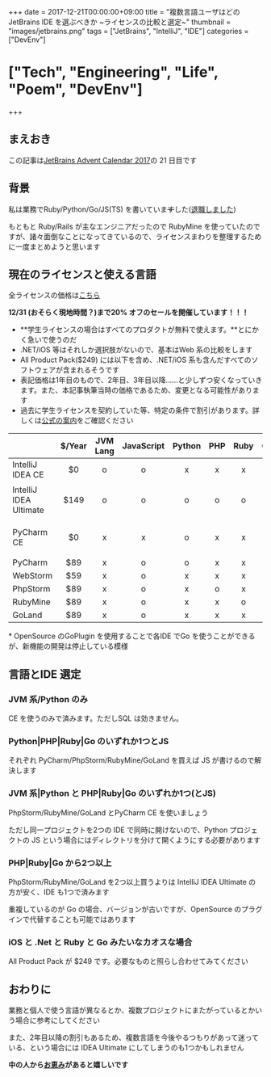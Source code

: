 +++
date = 2017-12-21T00:00:00+09:00
title = "複数言語ユーザはどの JetBrains IDE を選ぶべきか ~ライセンスの比較と選定~"
thumbnail = "images/jetbrains.png"
tags = ["JetBrains", "IntelliJ", "IDE"]
categories = ["DevEnv"]
# ["Tech", "Engineering", "Life", "Poem", "DevEnv"]
+++

## まえおき
この記事は[JetBrains Advent Calendar 2017](https://qiita.com/advent-calendar/2017/jetbrains)の 21 日目です

## 背景
私は業務でRuby/Python/Go/JS(TS) を書いていま~~す~~した([退職しました](https://blog.euxn.me/entry/2017-12-22_leaving-fjct/))

もともと Ruby/Rails が主なエンジニアだったので RubyMine を使っていたのですが、諸々面倒なことになってきているので、ライセンスまわりを整理するために一度まとめようと思います

## 現在のライセンスと使える言語
全ライセンスの価格は[こちら](https://www.jetbrains.com/store/?fromMenu#edition=personal)

**12/31 (おそらく現地時間？)まで20% オフのセールを開催しています！！！**

- **学生ライセンスの場合はすべてのプロダクトが無料で使えます。**とにかく急いで使うのだ
- .NET/iOS 等はそれしか選択肢がないので、基本はWeb 系の比較をします
- All Product Pack($249) には以下を含め、.NET/iOS 系も含んだすべてのソフトウェアが含まれるそうです
- 表記価格は1年目のもので、2年目、3年目以降……と少しずつ安くなっていきます。また、本記事執筆当時の価格であるため、変更となる可能性があります
- 過去に学生ライセンスを契約していた等、特定の条件で割引があります。詳しくは[公式の案内](https://www.jetbrains.com/store/?fromMenu#edition=discounts)をご確認ください

|                      |$/Year|JVM Lang|JavaScript|Python|PHP|Ruby|Go |SQL|Other|
|:---------------------|:----:|:------:|:--------:|:--:|:----:|:-:|:-:|:-:|:---:|
|IntelliJ IDEA CE      |$0    |o|o|x|x|x|*|x||
|IntelliJ IDEA Ultimate|$149  |o|o|o|o|o|o|o|Python/PHP/Ruby/Go はプラグインとして提供 |
|PyCharm CE            |$0    |x|x|o|x|x|*|x|Python は Web Framework(Django) サポート無し |
|PyCharm               |$89   |x|o|o|x|x|*|o||
|WebStorm              |$59   |x|o|x|x|x|*|o||
|PhpStorm              |$89   |x|o|x|o|x|*|o||
|RubyMine              |$89   |x|o|x|x|o|*|o||
|GoLand                |$89   |x|o|x|x|x|o|o||

\* OpenSource のGoPlugin を使用することで各IDE でGo を使うことができるが、新機能の開発は停止している模様

## 言語とIDE 選定
### JVM 系/Python のみ
CE を使うのみで済みます。ただしSQL は効きません。

### Python|PHP|Ruby|Go のいずれか1つとJS
それぞれ PyCharm/PhpStorm/RubyMine/GoLand を買えば JS が書けるので解決します

### JVM 系|Python と PHP|Ruby|Go のいずれか1つ(とJS)
PhpStorm/RubyMine/GoLand とPyCharm CE を使いましょう

ただし同一プロジェクトを2つの IDE で同時に開けないので、Python プロジェクトの JS という場合にはディレクトリを分けて開くようにする必要があります

### PHP|Ruby|Go から2つ以上
PhpStorm/RubyMine/GoLand を2つ以上買うよりは IntelliJ IDEA Ultimate の方が安く、IDE も1つで済みます

重複しているのが Go の場合、バージョンが古いですが、OpenSource のプラグインで代替することも可能ではあります

### iOS と .Net と Ruby と Go みたいなカオスな場合
All Product Pack が $249 です。必要なものと照らし合わせてみてください

## おわりに
業務と個人で使う言語が異なるとか、複数プロジェクトにまたがっているとかいう場合に参考にしてください

また、2年目以降の割引もあるため、複数言語を今後やるつもりがあって迷っている、という場合には IDEA Ultimate にしてしまうのも1つかもしれません

**中の人から[お恵み](https://www.amazon.co.jp/hz/wishlist/ls/3MJDA7W8W7EE8)があると嬉しいです**
